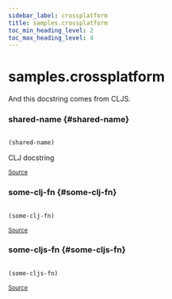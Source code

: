 ```yaml
---
sidebar_label: crossplatform
title: samples.crossplatform
toc_min_heading_level: 2
toc_max_heading_level: 4
---
```


# <a name="samples.crossplatform">samples.crossplatform</a>


And this docstring comes from CLJS.




### shared\-name {#shared-name}
``` clojure

(shared-name)
```


CLJ docstring
<p><sub><a href="https://github.com/borkdude/quickdoc/blob/master//src/samples/crossplatform.clj#L6-L8">Source</a></sub></p>

### some\-clj\-fn {#some-clj-fn}
``` clojure

(some-clj-fn)
```

<p><sub><a href="https://github.com/borkdude/quickdoc/blob/master//src/samples/crossplatform.clj#L4-L4">Source</a></sub></p>

### some\-cljs\-fn {#some-cljs-fn}
``` clojure

(some-cljs-fn)
```

<p><sub><a href="https://github.com/borkdude/quickdoc/blob/master//src/samples/crossplatform.cljs#L4-L4">Source</a></sub></p>
